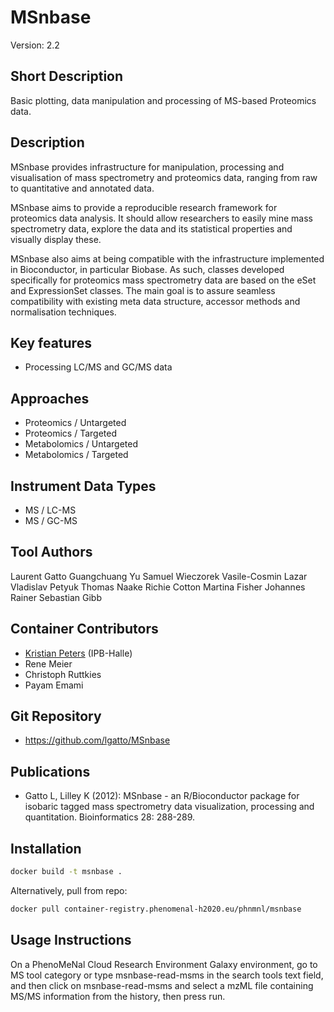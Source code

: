 # MSnbase
Version: 2.2

## Short Description
Basic plotting, data manipulation and processing of MS-based Proteomics data.

## Description

MSnbase provides infrastructure for manipulation, processing and visualisation of mass spectrometry and proteomics data, ranging from raw to quantitative and annotated data.

MSnbase aims to provide a reproducible research framework for proteomics data analysis. It should allow researchers to easily mine mass spectrometry data, explore the data and its statistical properties and visually display these.

MSnbase also aims at being compatible with the infrastructure implemented in Bioconductor, in particular Biobase. As such, classes developed specifically for proteomics mass spectrometry data are based on the eSet and ExpressionSet classes. The main goal is to assure seamless compatibility with existing meta data structure, accessor methods and normalisation techniques.

## Key features

- Processing LC/MS and GC/MS data

## Approaches

- Proteomics / Untargeted
- Proteomics / Targeted
- Metabolomics / Untargeted
- Metabolomics / Targeted

## Instrument Data Types

- MS / LC-MS
- MS / GC-MS

## Tool Authors

Laurent Gatto
Guangchuang Yu
Samuel Wieczorek
Vasile-Cosmin Lazar
Vladislav Petyuk
Thomas Naake
Richie Cotton
Martina Fisher
Johannes Rainer
Sebastian Gibb

## Container Contributors

- [Kristian Peters](https://github.com/korseby) (IPB-Halle)
- Rene Meier
- Christoph Ruttkies
- Payam Emami

## Git Repository

- https://github.com/lgatto/MSnbase

## Publications

- Gatto L, Lilley K (2012): MSnbase - an R/Bioconductor package for isobaric tagged mass spectrometry data visualization, processing and quantitation. Bioinformatics 28: 288-289.

## Installation 

```bash
docker build -t msnbase .
```
Alternatively, pull from repo:
```bash
docker pull container-registry.phenomenal-h2020.eu/phnmnl/msnbase
```

## Usage Instructions
On a PhenoMeNal Cloud Research Environment Galaxy environment, go to MS tool category or type msnbase-read-msms in the search tools text field, and then click on msnbase-read-msms and select a mzML file containing MS/MS information from the history, then press run.

